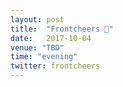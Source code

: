 ```yaml
---
layout: post
title:  "Frontcheers 🎉"
date:   2017-10-04
venue: "TBD"
time: "evening"
twitter: frontcheers
---
```

<!-- fill in the URL of your event host page if you haven't enough information for a detail page, so the event link won't point on the detail page at all -->
